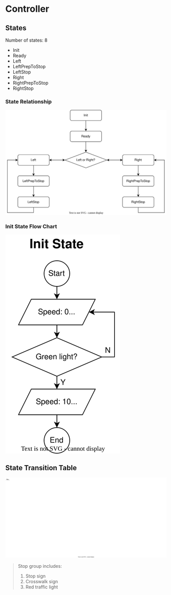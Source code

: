# Controller

## States

Number of states: 8

- Init
- Ready
- Left
- LeftPrepToStop
- LeftStop
- Right
- RightPrepToStop
- RightStop

### State Relationship

![stetes](state%20machine.svg)

### Init State Flow Chart

![Init](./init%20state.svg)

## State Transition Table

![table](state%20transition%20table.svg)

> Stop group includes:
>
> 1. Stop sign
> 2. Crosswalk sign
> 3. Red traffic light

